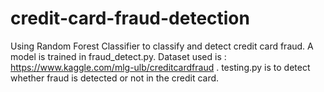 # credit-card-fraud-detection
Using Random Forest Classifier to classify and detect credit card fraud. 
A model is trained in fraud_detect.py.
Dataset used is : https://www.kaggle.com/mlg-ulb/creditcardfraud .
testing.py is to detect whether fraud is detected or not in the credit card.
